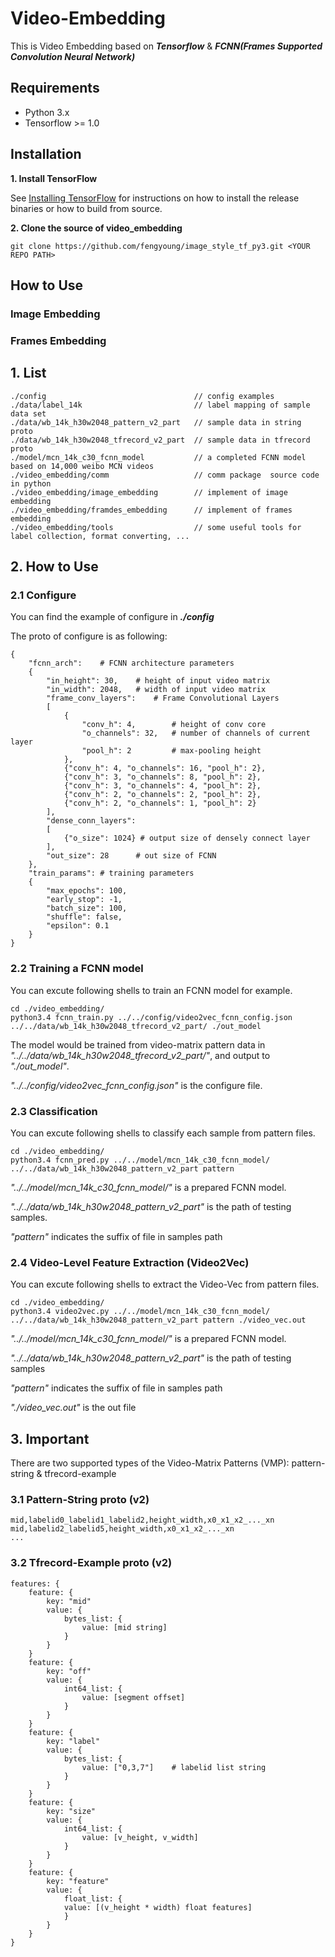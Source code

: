 # Video-Embedding

This is Video Embedding based on ***Tensorflow*** & ***FCNN(Frames Supported Convolution Neural Network)*** 

## Requirements

- Python 3.x
- Tensorflow >= 1.0

## Installation

**1. Install TensorFlow**

See [Installing TensorFlow](https://www.tensorflow.org/install/) for instructions on how to install the release binaries or how to build from source.

**2. Clone the source of video_embedding**

```
git clone https://github.com/fengyoung/image_style_tf_py3.git <YOUR REPO PATH>
```

## How to Use

### Image Embedding





### Frames Embedding








## 1. List

```
./config	                       		 // config examples
./data/label_14k                         // label mapping of sample data set
./data/wb_14k_h30w2048_pattern_v2_part   // sample data in string proto
./data/wb_14k_h30w2048_tfrecord_v2_part  // sample data in tfrecord proto
./model/mcn_14k_c30_fcnn_model           // a completed FCNN model based on 14,000 weibo MCN videos
./video_embedding/comm                   // comm package  source code in python 
./video_embedding/image_embedding		 // implement of image embedding
./video_embedding/framdes_embedding		 // implement of frames embedding
./video_embedding/tools                  // some useful tools for label collection, format converting, ...
```

## 2. How to Use

### 2.1 Configure

You can find the example of configure in ***./config***

The proto of configure is as following: 

```
{
	"fcnn_arch":	# FCNN architecture parameters 
	{
		"in_height": 30,	# height of input video matrix  
		"in_width": 2048,	# width of input video matrix  
		"frame_conv_layers":	# Frame Convolutional Layers 
		[
			{ 
				"conv_h": 4,		# height of conv core 
				"o_channels": 32,	# number of channels of current layer
				"pool_h": 2			# max-pooling height
			},
			{"conv_h": 4, "o_channels": 16, "pool_h": 2},
			{"conv_h": 3, "o_channels": 8, "pool_h": 2},
			{"conv_h": 3, "o_channels": 4, "pool_h": 2},
			{"conv_h": 2, "o_channels": 2, "pool_h": 2},
			{"conv_h": 2, "o_channels": 1, "pool_h": 2}
		],
		"dense_conn_layers":
		[
			{"o_size": 1024} # output size of densely connect layer
		],
		"out_size": 28		# out size of FCNN
	},
	"train_params":	# training parameters
	{
		"max_epochs": 100, 
		"early_stop": -1,
		"batch_size": 100,
		"shuffle": false,
		"epsilon": 0.1 
	}
}
```


### 2.2 Training a FCNN model

You can excute following shells to train an FCNN model for example. 

```
cd ./video_embedding/
python3.4 fcnn_train.py ../../config/video2vec_fcnn_config.json ../../data/wb_14k_h30w2048_tfrecord_v2_part/ ./out_model 
```

The model would be trained from video-matrix pattern data in *"../../data/wb_14k_h30w2048_tfrecord_v2_part/"*, and output to *"./out_model"*.

*"../../config/video2vec_fcnn_config.json"* is the configure file. 



### 2.3 Classification

You can excute following shells to classify each sample from pattern files. 

```
cd ./video_embedding/
python3.4 fcnn_pred.py ../../model/mcn_14k_c30_fcnn_model/ ../../data/wb_14k_h30w2048_pattern_v2_part pattern
```

*"../../model/mcn_14k_c30_fcnn_model/"* is a prepared FCNN model. 

*"../../data/wb_14k_h30w2048_pattern_v2_part"* is the path of testing samples. 

*"pattern"* indicates the suffix of file in samples path


### 2.4 Video-Level Feature Extraction (Video2Vec)

You can excute following shells to extract the Video-Vec from pattern files. 

```
cd ./video_embedding/
python3.4 video2vec.py ../../model/mcn_14k_c30_fcnn_model/ ../../data/wb_14k_h30w2048_pattern_v2_part pattern ./video_vec.out
```

*"../../model/mcn_14k_c30_fcnn_model/"* is a prepared FCNN model. 

*"../../data/wb_14k_h30w2048_pattern_v2_part"* is the path of testing samples

*"pattern"* indicates the suffix of file in samples path

*"./video_vec.out"* is the out file 


## 3. Important

There are two supported types of the Video-Matrix Patterns (VMP): pattern-string & tfrecord-example 

### 3.1 Pattern-String proto (v2)

```
mid,labelid0_labelid1_labelid2,height_width,x0_x1_x2_..._xn
mid,labelid2_labelid5,height_width,x0_x1_x2_..._xn
...
```

### 3.2 Tfrecord-Example proto (v2)


```
features: {
	feature: {
		key: "mid"
		value: {
			bytes_list: {
				value: [mid string]
			}
		}
	}
	feature: {
		key: "off"
		value: {
			int64_list: {
				value: [segment offset] 
			}
		}
	}
	feature: {
		key: "label"
		value: {
			bytes_list: {
				value: ["0,3,7"]    # labelid list string 
			}
		}
	}
	feature: {
		key: "size"
		value: {
			int64_list: {
				value: [v_height, v_width]
			}
		}
	}
	feature: {
		key: "feature"
		value: {
			float_list: {
			value: [(v_height * width) float features]
			}
		}
	}
}
```


